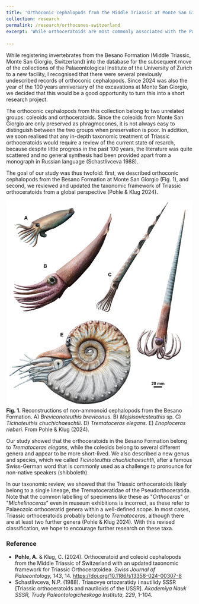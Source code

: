 ```yaml
---
title: 'Orthoconic cephalopods from the Middle Triassic at Monte San Giorgio (Switzerland)'
collection: research
permalink: /research/orthocones-switzerland
excerpt: 'While orthoceratoids are most commonly associated with the Palaeozoic, they were still widespread during the Triassic. In the past 100 years, there had been little research progress on these taxa. In this small project, we described orthoceratoids and superficially similar coleoids from the Middle Triassic of Switzerland and provided a revised taxonomic framework for Triassic orthoceratoids more generally.'

---
```


While registering invertebrates from the Besano Formation (Middle Triassic, Monte San Giorgio, Switzerland) into the database for the subsequent move of the collections of the Palaeontological Institute of the University of Zurich to a new facility, I recognised that there were several previously undescribed records of orthoconic cephalopods. Since 2024 was also the year of the 100 years anniversary of the excavations at Monte San Giorgio, we decided that this would be a good opportunity to turn this into a short research project.

The orthoconic cephalopods from this collection belong to two unrelated groups: coleoids and orthoceratoids. Since the coleoids from Monte San Giorgio are only preserved as phragmocones, it is not always easy to distinguish between the two groups when preservation is poor. In addition, we soon realised that any in-depth taxonomic treatment of Triassic orthoceratoids would require a review of the current state of resarch, because despite little progress in the past 100 years, the literature was quite scattered and no general synthesis had been provided apart from a monograph in Russian language (Schastlivceva 1988).

The goal of our study was thus twofold: first, we described orthoconic cephalopods from the Besano Formation at Monte San Giorgio (Fig. 1), and second, we reviewed and updated the taxonomic framework of Triassic orthoceratoids from a global perspective (Pohle & Klug 2024).

![Reconstruction of non-ammonoid cephalopods from the Besano Formation](/images/MSG-reconstructions.png)
**Fig. 1.** Reconstructions of non-ammonoid cephalopods from the Besano Formation. A) *Breviconoteuthis breviconus*. B) *Mojsisovicsteuthis* sp. C) *Ticinoteuthis chuchichaeschtli*. D) *Trematoceras elegans*. E) *Enoploceras rieberi*. From Pohle & Klug (2024).

Our study showed that the orthoceratoids in the Besano Formation belong to *Trematoceras elegans*, while the coleoids belong to several different genera and appear to be more short-lived. We also described a new genus and species, which we called *Ticinoteuthis chuchichaeschtli*, after a famous Swiss-German word that is commonly used as a challenge to pronounce for non-native speakers (shibboleth).

In our taxonomic review, we showed that the Triassic orthoceratoids likely belong to a single lineage, the Trematoceratidae of the Pseudorthoceratida. Note that the common labelling of specimens like these as "*Orthoceras*" or "*Michelinoceras*" even in museum exhibitions is incorrect, as these refer to Palaeozoic orthoceratid genera within a well-defined scope. In most cases, Triassic orthoceratoids probably belong to *Trematoceras*, although there are at least two further genera (Pohle & Klug 2024). With this revised classification, we hope to encourage further research on these taxa.

### Reference
- **Pohle, A.** & Klug, C. (2024). Orthoceratoid and coleoid cephalopods from the Middle Triassic of Switzerland with an updated taxonomic framework for Triassic Orthoceratoidea. *Swiss Journal of Palaeontology, 143*, 14. <https://doi.org/10.1186/s13358-024-00307-8>
- Schastlivceva, N.P. (1988). Triasovye ortozeratidy i nautilidy SSSR \[Triassic orthoceratoids and nautiloids of the USSR]. *Akademiya Nauk SSSR, Trudy Paleontologicheskogo Instituta, 229*, 1-104.
